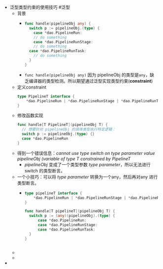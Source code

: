 - 泛型类型约束的使用技巧 #泛型
	- 背景
		- ```go
		  func handle(pipelineObj any) {
		    switch p := pipelineObj.(type) {
		      case *dao.PipelineRun:
		      // do something
		      case *dao.PipelineRunStage:
		      // do something
		    case *dao.PipelineRunTask:
		      // do something
		    }
		  }
		  ```
		- `func handle(pipelineObj any)` 因为 pipelineObj 的类型是`any`，缺乏编译器的类型检测。所以期望通过泛型实现类型约束(**constraint**)
	- 定义constraint
	  ```go
	  type PipelineT interface {
	      *dao.PipelineRun | *dao.PipelineRunStage | *dao.PipelineRunTask
	  }
	  ```
	- 修改函数实现
	  ```go
	  func handle[T PipelineT](pipelineObj T) {
	  	// 想要针对 pipelineObj 的具体类型执行特定逻辑：
	    switch p := pipelineObj.(type) {}
	    case *dao.PipelineRun
	  }
	  ```
	- 得到一个错误信息：*cannot use type switch on type parameter value pipelineObj  (variable of type T constrained by PipelineT*
		- *pipelineObj* 变成了一个类型参数 *type parameter*，所以无法进行 switch 的类型断言。
	- 一个小技巧：可以将 *type parameter* 转换为一个any，然后再对any 进行类型断言。
		- ```go
		  type pipelineT interface {
		      *dao.PipelineRun | *dao.PipelineRunStage | *dao.PipelineRunTask
		  }
		  
		  func handle[T pipelineT](pipelineObj T) {
		    switch p := (any)(pipelineObj).(type) {
		        case *dao.PipelineRun:
		        case *dao.PipelineRunStage:
		        case *dao.PipelineRunTask:
		    } 
		  }
		   
		  
		  ```
	-
	-
-